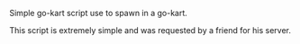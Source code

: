 Simple go-kart script use to spawn in a go-kart.

This script is extremely simple and was requested by a friend for his server. 